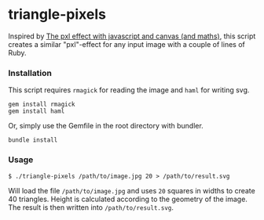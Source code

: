 triangle-pixels
===============

Inspired by [The pxl effect with javascript and canvas (and maths)](http://revdancatt.com/2012/03/31/the-pxl-effect-with-javascript-and-canvas-and-maths/), this script creates a similar "pxl"-effect for any input image with a couple of lines of Ruby.

### Installation

This script requires `rmagick` for reading the image and `haml` for writing svg.

    gem install rmagick
    gem install haml

Or, simply use the Gemfile in the root directory with bundler.

    bundle install
     
### Usage

    $ ./triangle-pixels /path/to/image.jpg 20 > /path/to/result.svg

Will load the file `/path/to/image.jpg` and uses `20` squares in widths to create 40 triangles. Height is calculated according to the geometry of the image. The result is then written into `/path/to/result.svg`.

